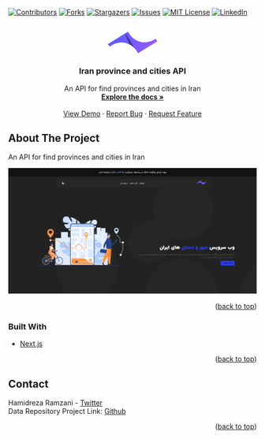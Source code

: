 <div id="top"></div>
<!--
*** Thanks for checking out the Best-README-Template. If you have a suggestion
*** that would make this better, please fork the repo and create a pull request
*** or simply open an issue with the tag "enhancement".
*** Don't forget to give the project a star!
*** Thanks again! Now go create something AMAZING! :D
-->

<!-- PROJECT SHIELDS -->
<!--
*** I'm using markdown "reference style" links for readability.
*** Reference links are enclosed in brackets [ ] instead of parentheses ( ).
*** See the bottom of this document for the declaration of the reference variables
*** for contributors-url, forks-url, etc. This is an optional, concise syntax you may use.
*** https://www.markdownguide.org/basic-syntax/#reference-style-links
-->

[![Contributors][contributors-shield]][contributors-url]
[![Forks][forks-shield]][forks-url]
[![Stargazers][stars-shield]][stars-url]
[![Issues][issues-shield]][issues-url]
[![MIT License][license-shield]][license-url]
[![LinkedIn][linkedin-shield]][linkedin-url]

<!-- PROJECT LOGO -->
<br />
<div align="center">
  <a href="https://github.com/hamidrezaramzani/iran-locations-api">
    <img src="./public/logo.png" alt="Logo" width="100" >
  </a>

<h3 align="center">Iran province and cities API</h3>

  <p align="center">
    An API for find provinces and cities in Iran
    <br />
    <a href="https://github.com/hamidrezaramzani/iran-locations-api"><strong>Explore the docs »</strong></a>
    <br />
    <br />
    <a href="https://iran-locations-api.vercel.app/">View Demo</a>
    ·
    <a href="https://github.com/hamidrezaramzani/iran-locations-api/issues">Report Bug</a>
    ·
    <a href="https://github.com/hamidrezaramzani/iran-locations-api/issues">Request Feature</a>
  </p>
</div>

<!-- ABOUT THE PROJECT -->

## About The Project

An API for find provinces and cities in Iran

![Screen Shot](./screenshot.png)

<p align="right">(<a href="#top">back to top</a>)</p>

### Built With

- [Next.js](https://nextjs.org/)

<p align="right">(<a href="#top">back to top</a>)</p>

## Contact

Hamidreza Ramzani - [Twitter](https://twitter.com/iamhamidreza_) <br />
Data Repository
Project Link: [Github](https://github.com/hamidrezaramzani/iran-locations-api)

<p align="right">(<a href="#top">back to top</a>)</p>

<!-- MARKDOWN LINKS & IMAGES -->
<!-- https://www.markdownguide.org/basic-syntax/#reference-style-links -->

[contributors-shield]: https://img.shields.io/github/contributors/hamidrezaramzani/iran-locations-api.svg?style=for-the-badge
[contributors-url]: https://github.com/hamidrezaramzani/iran-locations-api/graphs/contributors
[forks-shield]: https://img.shields.io/github/forks/hamidrezaramzani/iran-locations-api.svg?style=for-the-badge
[forks-url]: https://github.com/hamidrezaramzani/iran-locations-api/network/members
[stars-shield]: https://img.shields.io/github/stars/hamidrezaramzani/iran-locations-api.svg?style=for-the-badge
[stars-url]: https://github.com/hamidrezaramzani/iran-locations-api/stargazers
[issues-shield]: https://img.shields.io/github/issues/hamidrezaramzani/iran-locations-api.svg?style=for-the-badge
[issues-url]: https://github.com/hamidrezaramzani/iran-locations-api/issues
[license-shield]: https://img.shields.io/github/license/hamidrezaramzani/iran-locations-api.svg?style=for-the-badge
[license-url]: https://github.com/hamidrezaramzani/iran-locations-api/blob/master/LICENSE.txt
[linkedin-shield]: https://img.shields.io/badge/-LinkedIn-black.svg?style=for-the-badge&logo=linkedin&colorB=555
[linkedin-url]: https://linkedin.com/in/hamidrezaramzani
